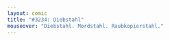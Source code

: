 ```yaml
---
layout: comic
title: "#3234: Diebstahl"
mouseover: "Diebstahl. Mordstahl. Raubkopierstahl."
---
```

